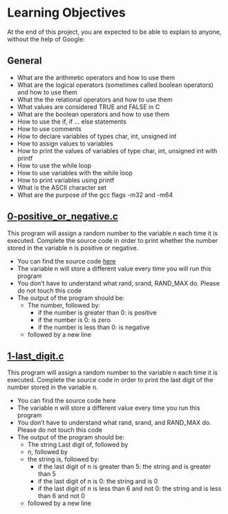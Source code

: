 # Learning Objectives
At the end of this project, you are expected to be able to explain to anyone, without the help of Google:

## General
+ What are the arithmetic operators and how to use them
+ What are the logical operators (sometimes called boolean operators) and how to use them
+ What the the relational operators and how to use them
+ What values are considered TRUE and FALSE in C
+ What are the boolean operators and how to use them
+ How to use the if, if ... else statements
+ How to use comments
+ How to declare variables of types char, int, unsigned int
+ How to assign values to variables
+ How to print the values of variables of type char, int, unsigned int with printf
+ How to use the while loop
+ How to use variables with the while loop
+ How to print variables using printf
+ What is the ASCII character set
+ What are the purpose of the gcc flags -m32 and -m64

## [0-positive_or_negative.c](https://github.com/Assiminee/alx-low_level_programming/blob/main/0x01-variables_if_else_while/0-positive_or_negative.c)
This program will assign a random number to the variable n each time it is executed. Complete the source code in order to print whether the number stored in the variable n is positive or negative.
+ You can find the source code [here](https://github.com/holbertonschool/0x01.c/blob/master/0-positive_or_negative_c)
+ The variable n will store a different value every time you will run this program
+ You don’t have to understand what rand, srand, RAND_MAX do. Please do not touch this code
+ The output of the program should be:
  - The number, followed by:
    - if the number is greater than 0: is positive
    - if the number is 0: is zero
    - if the number is less than 0: is negative
  - followed by a new line

## [1-last_digit.c](https://github.com/Assiminee/alx-low_level_programming/blob/main/0x01-variables_if_else_while/1-last_digit.c)
This program will assign a random number to the variable n each time it is executed. Complete the source code in order to print the last digit of the number stored in the variable n.
+ You can find the source code here
+ The variable n will store a different value every time you run this program
+ You don’t have to understand what rand, srand, and RAND_MAX do. Please do not touch this code
+ The output of the program should be:
  - The string Last digit of, followed by
  - n, followed by
  - the string is, followed by:
    - if the last digit of n is greater than 5: the string and is greater than 5
    - if the last digit of n is 0: the string and is 0
    - if the last digit of n is less than 6 and not 0: the string and is less than 6 and not 0
  - followed by a new line

